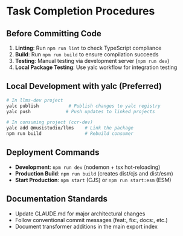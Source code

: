 # Task Completion Procedures

## Before Committing Code
1. **Linting**: Run `npm run lint` to check TypeScript compliance
2. **Build**: Run `npm run build` to ensure compilation succeeds
3. **Testing**: Manual testing via development server (`npm run dev`)
4. **Local Package Testing**: Use yalc workflow for integration testing

## Local Development with yalc (Preferred)
```bash
# In llms-dev project
yalc publish           # Publish changes to yalc registry
yalc push             # Push updates to linked projects

# In consuming project (ccr-dev)
yalc add @musistudio/llms    # Link the package
npm run build                # Rebuild consumer
```

## Deployment Commands
- **Development**: `npm run dev` (nodemon + tsx hot-reloading)
- **Production Build**: `npm run build` (creates dist/cjs and dist/esm)
- **Start Production**: `npm start` (CJS) or `npm run start:esm` (ESM)

## Documentation Standards
- Update CLAUDE.md for major architectural changes
- Follow conventional commit messages (feat:, fix:, docs:, etc.)
- Document transformer additions in the main export index